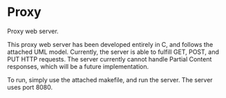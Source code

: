 # Proxy
Proxy web server. 

This proxy web server has been developed entirely in C, and follows the attached UML model.
Currently, the server is able to fulfill GET, POST, and PUT HTTP requests. 
The server currently cannot handle Partial Content responses, which will be a future implementation.

To run, simply use the attached makefile, and run the server. The server uses port 8080.

